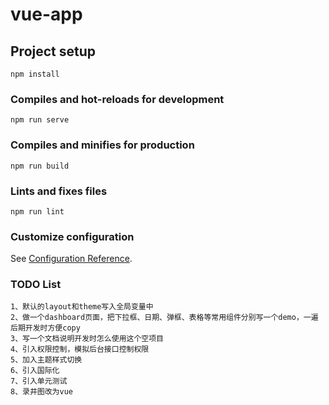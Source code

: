 # vue-app

## Project setup
```
npm install
```

### Compiles and hot-reloads for development
```
npm run serve
```

### Compiles and minifies for production
```
npm run build
```

### Lints and fixes files
```
npm run lint
```

### Customize configuration
See [Configuration Reference](https://cli.vuejs.org/config/).


### TODO List
````
1、默认的layout和theme写入全局变量中
2、做一个dashboard页面，把下拉框、日期、弹框、表格等常用组件分别写一个demo，一遍后期开发时方便copy
3、写一个文档说明开发时怎么使用这个空项目
4、引入权限控制，模拟后台接口控制权限
5、加入主题样式切换
6、引入国际化
7、引入单元测试
8、录井图改为vue
````
